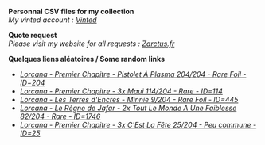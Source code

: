 **Personnal CSV files for my collection**  
*My vinted account : [Vinted](https://www.vinted.fr/member/223153477)*

**Quote request**  
*Please visit my website for all requests : [Zarctus.fr](https://www.zarctus.fr/)*


**Quelques liens aléatoires / Some random links**
- *[Lorcana - Premier Chapitre - Pistolet À Plasma 204/204 - Rare Foil - ID=204](https://www.vinted.fr/items/5786451184-lorcana-premier-chapitre-pistolet-a-plasma-204204-rare-foil-id204)*
- *[Lorcana - Premier Chapitre - 3x Maui 114/204 - Rare - ID=114](https://www.vinted.fr/items/5955917919-lorcana-premier-chapitre-3x-maui-114204-rare-id114)*
- *[Lorcana - Les Terres d'Encres - Minnie 9/204 - Rare Foil - ID=445](https://www.vinted.fr/items/6192146361-lorcana-les-terres-dencres-minnie-9204-rare-foil-id445)*
- *[Lorcana - Le Règne de Jafar - 2x Tout Le Monde A Une Faiblesse 82/204 - Rare - ID=1746](https://www.vinted.fr/items/6651455758-lorcana-le-regne-de-jafar-2x-tout-le-monde-a-une-faiblesse-82204-rare-id1746)*
- *[Lorcana - Premier Chapitre - 3x C'Est La Fête 25/204 - Peu commune - ID=25](https://www.vinted.fr/items/6567162423-lorcana-premier-chapitre-3x-cest-la-fete-25204-peu-commune-id25)*
